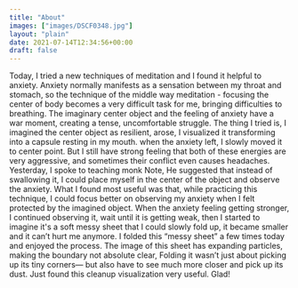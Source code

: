 ```yaml
---
title: "About"
images: ["images/DSCF0348.jpg"]
layout: "plain"
date: 2021-07-14T12:34:56+00:00
draft: false
---
```


Today, I tried a new techniques of meditation and I found it helpful to anxiety. Anxiety normally manifests as a sensation between my throat and stomach, so the technique of the middle way meditation - focusing the center of body becomes a very difficult task for me, bringing difficulties to breathing. The imaginary center object and the feeling of anxiety have a war moment, creating a tense, uncomfortable struggle. The thing I tried is, I imagined the center object as resilient, arose, I visualized it transforming into a capsule resting in my mouth. when the anxiety left, I slowly moved it to center point. But I still have strong feeling that both of these energies are very aggressive, and sometimes their conflict even causes headaches.
Yesterday, I spoke to teaching monk Note, He suggested that instead of swallowing it, I could place myself in the center of the object and observe the anxiety.
What I found most useful was that, while practicing this technique, I could focus better on observing my anxiety when I felt protected by the imagined object. When the anxiety feeling getting stronger, I continued observing it, wait until it is getting weak, then I started to imagine it's a soft messy sheet that I could  slowly fold up, it became smaller and it can’t hurt me anymore. 
I folded this “messy sheet” a few times today and enjoyed the process. The image of this sheet has expanding particles, making the boundary not absolute clear, Folding it wasn’t just about picking up its tiny corners— but also have to see much more closer and pick up its dust.  Just found this  cleanup visualization very useful. Glad!
